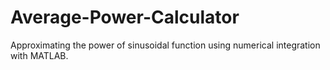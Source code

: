 # Average-Power-Calculator
Approximating the power of sinusoidal function using numerical integration with MATLAB.

